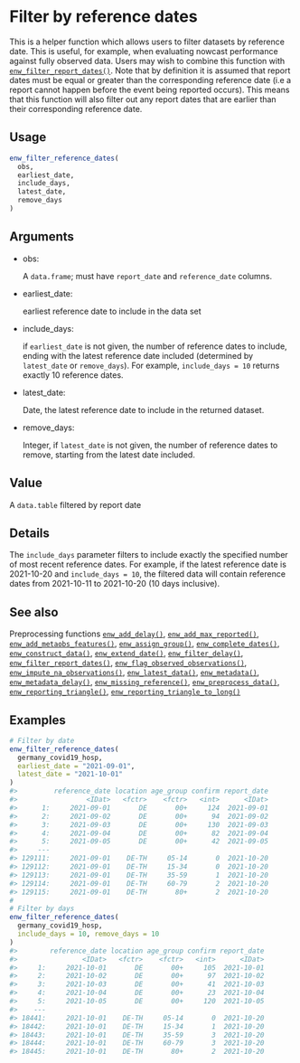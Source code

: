 # Filter by reference dates

This is a helper function which allows users to filter datasets by
reference date. This is useful, for example, when evaluating nowcast
performance against fully observed data. Users may wish to combine this
function with
[`enw_filter_report_dates()`](https://package.epinowcast.org/dev/reference/enw_filter_report_dates.md).
Note that by definition it is assumed that report dates must be equal or
greater than the corresponding reference date (i.e a report cannot
happen before the event being reported occurs). This means that this
function will also filter out any report dates that are earlier than
their corresponding reference date.

## Usage

``` r
enw_filter_reference_dates(
  obs,
  earliest_date,
  include_days,
  latest_date,
  remove_days
)
```

## Arguments

- obs:

  A `data.frame`; must have `report_date` and `reference_date` columns.

- earliest_date:

  earliest reference date to include in the data set

- include_days:

  if `earliest_date` is not given, the number of reference dates to
  include, ending with the latest reference date included (determined by
  `latest_date` or `remove_days`). For example, `include_days = 10`
  returns exactly 10 reference dates.

- latest_date:

  Date, the latest reference date to include in the returned dataset.

- remove_days:

  Integer, if `latest_date` is not given, the number of reference dates
  to remove, starting from the latest date included.

## Value

A `data.table` filtered by report date

## Details

The `include_days` parameter filters to include exactly the specified
number of most recent reference dates. For example, if the latest
reference date is 2021-10-20 and `include_days = 10`, the filtered data
will contain reference dates from 2021-10-11 to 2021-10-20 (10 days
inclusive).

## See also

Preprocessing functions
[`enw_add_delay()`](https://package.epinowcast.org/dev/reference/enw_add_delay.md),
[`enw_add_max_reported()`](https://package.epinowcast.org/dev/reference/enw_add_max_reported.md),
[`enw_add_metaobs_features()`](https://package.epinowcast.org/dev/reference/enw_add_metaobs_features.md),
[`enw_assign_group()`](https://package.epinowcast.org/dev/reference/enw_assign_group.md),
[`enw_complete_dates()`](https://package.epinowcast.org/dev/reference/enw_complete_dates.md),
[`enw_construct_data()`](https://package.epinowcast.org/dev/reference/enw_construct_data.md),
[`enw_extend_date()`](https://package.epinowcast.org/dev/reference/enw_extend_date.md),
[`enw_filter_delay()`](https://package.epinowcast.org/dev/reference/enw_filter_delay.md),
[`enw_filter_report_dates()`](https://package.epinowcast.org/dev/reference/enw_filter_report_dates.md),
[`enw_flag_observed_observations()`](https://package.epinowcast.org/dev/reference/enw_flag_observed_observations.md),
[`enw_impute_na_observations()`](https://package.epinowcast.org/dev/reference/enw_impute_na_observations.md),
[`enw_latest_data()`](https://package.epinowcast.org/dev/reference/enw_latest_data.md),
[`enw_metadata()`](https://package.epinowcast.org/dev/reference/enw_metadata.md),
[`enw_metadata_delay()`](https://package.epinowcast.org/dev/reference/enw_metadata_delay.md),
[`enw_missing_reference()`](https://package.epinowcast.org/dev/reference/enw_missing_reference.md),
[`enw_preprocess_data()`](https://package.epinowcast.org/dev/reference/enw_preprocess_data.md),
[`enw_reporting_triangle()`](https://package.epinowcast.org/dev/reference/enw_reporting_triangle.md),
[`enw_reporting_triangle_to_long()`](https://package.epinowcast.org/dev/reference/enw_reporting_triangle_to_long.md)

## Examples

``` r
# Filter by date
enw_filter_reference_dates(
  germany_covid19_hosp,
  earliest_date = "2021-09-01",
  latest_date = "2021-10-01"
)
#>         reference_date location age_group confirm report_date
#>                 <IDat>   <fctr>    <fctr>   <int>      <IDat>
#>      1:     2021-09-01       DE       00+     124  2021-09-01
#>      2:     2021-09-02       DE       00+      94  2021-09-02
#>      3:     2021-09-03       DE       00+     130  2021-09-03
#>      4:     2021-09-04       DE       00+      82  2021-09-04
#>      5:     2021-09-05       DE       00+      42  2021-09-05
#>     ---                                                      
#> 129111:     2021-09-01    DE-TH     05-14       0  2021-10-20
#> 129112:     2021-09-01    DE-TH     15-34       0  2021-10-20
#> 129113:     2021-09-01    DE-TH     35-59       1  2021-10-20
#> 129114:     2021-09-01    DE-TH     60-79       2  2021-10-20
#> 129115:     2021-09-01    DE-TH       80+       2  2021-10-20
#
# Filter by days
enw_filter_reference_dates(
  germany_covid19_hosp,
  include_days = 10, remove_days = 10
)
#>        reference_date location age_group confirm report_date
#>                <IDat>   <fctr>    <fctr>   <int>      <IDat>
#>     1:     2021-10-01       DE       00+     105  2021-10-01
#>     2:     2021-10-02       DE       00+      97  2021-10-02
#>     3:     2021-10-03       DE       00+      41  2021-10-03
#>     4:     2021-10-04       DE       00+      23  2021-10-04
#>     5:     2021-10-05       DE       00+     120  2021-10-05
#>    ---                                                      
#> 18441:     2021-10-01    DE-TH     05-14       0  2021-10-20
#> 18442:     2021-10-01    DE-TH     15-34       1  2021-10-20
#> 18443:     2021-10-01    DE-TH     35-59       3  2021-10-20
#> 18444:     2021-10-01    DE-TH     60-79       3  2021-10-20
#> 18445:     2021-10-01    DE-TH       80+       2  2021-10-20
```

